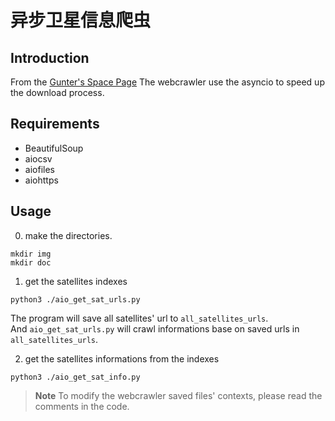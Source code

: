 # 异步卫星信息爬虫

## Introduction

From the [Gunter's Space Page](https://space.skyrocket.de/)
The webcrawler use the asyncio to speed up the download process.

## Requirements

- BeautifulSoup
- aiocsv
- aiofiles
- aiohttps

## Usage

0. make the directories.

```shell
mkdir img
mkdir doc
```

1. get the satellites indexes

```shell
python3 ./aio_get_sat_urls.py
```

The program will save all satellites' url to `all_satellites_urls`.  
And `aio_get_sat_urls.py` will crawl informations base on saved urls in `all_satellites_urls`.

2. get the satellites informations from the indexes

```shell
python3 ./aio_get_sat_info.py
```

> **Note**
> To modify the webcrawler saved files' contexts, please read the comments in the code.
